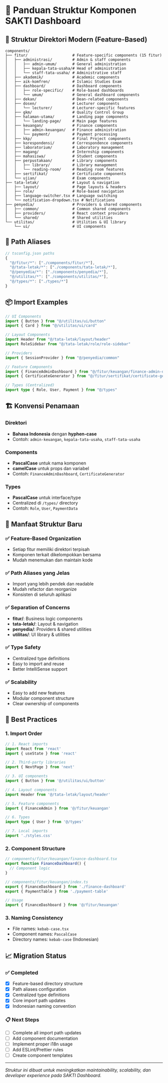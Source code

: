# 📁 Panduan Struktur Komponen SAKTI Dashboard

## 🎯 **Struktur Direktori Modern (Feature-Based)**

```
components/
├── fitur/                    # Feature-specific components (15 fitur)
│   ├── administrasi/         # Admin & staff components
│   │   ├── admin-umum/       # General administration
│   │   ├── kepala-tata-usaha/# Head of administration
│   │   └── staff-tata-usaha/ # Administrative staff
│   ├── akademik/             # Academic components
│   ├── aik-komfren/          # Islamic Studies Exam
│   ├── dashboard/            # Dashboard components
│   │   ├── role-specific/    # Role-based dashboards
│   │   └── umum/             # General dashboard components
│   ├── dekan/                # Dean-related components
│   ├── dosen/                # Lecturer components
│   │   └── lecturer/         # Lecturer-specific features
│   ├── gkm/                  # Quality Control Group
│   ├── halaman-utama/        # Landing page components
│   │   └── landing-page/     # Main page features
│   ├── keuangan/             # Finance components
│   │   ├── admin-keuangan/   # Finance administration
│   │   └── payment/          # Payment processing
│   ├── kkp/                  # Final Project components
│   ├── korespondensi/        # Correspondence components
│   ├── laboratorium/         # Laboratory management
│   ├── magang/               # Internship components
│   ├── mahasiswa/            # Student components
│   ├── perpustakaan/         # Library components
│   │   ├── library/          # Library management
│   │   └── reading-room/     # Reading room features
│   ├── sertifikat/           # Certificate components
│   └── ujian/                # Exam components
├── tata-letak/               # Layout & navigation
│   ├── layout/               # Page layouts & headers
│   ├── role/                 # Role-based navigation
│   ├── language-switcher.tsx # Language switching
│   └── notification-dropdown.tsx # Notifications
├── penyedia/                 # Providers & shared components
│   ├── common/               # Common shared components
│   ├── providers/            # React context providers
│   └── shared/               # Shared utilities
└── utilitas/                 # Utilities & UI library
    └── ui/                   # UI components
```

## 🔗 **Path Aliases**

```typescript
// tsconfig.json paths
{
  "@/fitur/*": ["./components/fitur/*"],
  "@/tata-letak/*": ["./components/tata-letak/*"],
  "@/penyedia/*": ["./components/penyedia/*"],
  "@/utilitas/*": ["./components/utilitas/*"],
  "@/types/*": ["./types/*"]
}
```

## 📦 **Import Examples**

```typescript
// UI Components
import { Button } from "@/utilitas/ui/button"
import { Card } from "@/utilitas/ui/card"

// Layout Components
import Header from "@/tata-letak/layout/header"
import RoleSidebar from "@/tata-letak/role/role-sidebar"

// Providers
import { SessionProvider } from "@/penyedia/common"

// Feature Components
import { FinanceAdminDashboard } from "@/fitur/keuangan/finance-admin-dashboard"
import { CertificateGenerator } from "@/fitur/sertifikat/certificate-generator"

// Types (Centralized)
import type { Role, User, Payment } from "@/types"
```

## 🏗️ **Konvensi Penamaan**

### Direktori
- **Bahasa Indonesia** dengan **hyphen-case**
- Contoh: `admin-keuangan`, `kepala-tata-usaha`, `staff-tata-usaha`

### Components
- **PascalCase** untuk nama komponen
- **camelCase** untuk props dan variabel
- Contoh: `FinanceAdminDashboard`, `CertificateGenerator`

### Types
- **PascalCase** untuk interface/type
- Centralized di `/types/` directory
- Contoh: `Role`, `User`, `PaymentData`

## 🎨 **Manfaat Struktur Baru**

### ✅ **Feature-Based Organization**
- Setiap fitur memiliki direktori terpisah
- Komponen terkait dikelompokkan bersama
- Mudah menemukan dan maintain kode

### ✅ **Path Aliases yang Jelas**
- Import yang lebih pendek dan readable
- Mudah refactor dan reorganize
- Konsisten di seluruh aplikasi

### ✅ **Separation of Concerns**
- **fitur/**: Business logic components
- **tata-letak/**: Layout & navigation
- **penyedia/**: Providers & shared utilities
- **utilitas/**: UI library & utilities

### ✅ **Type Safety**
- Centralized type definitions
- Easy to import and reuse
- Better IntelliSense support

### ✅ **Scalability**
- Easy to add new features
- Modular component structure
- Clear ownership of components

## 🚀 **Best Practices**

### 1. **Import Order**
```typescript
// 1. React imports
import React from 'react'
import { useState } from 'react'

// 2. Third-party libraries
import { NextPage } from 'next'

// 3. UI components
import { Button } from '@/utilitas/ui/button'

// 4. Layout components
import Header from '@/tata-letak/layout/header'

// 5. Feature components
import { FinanceAdmin } from '@/fitur/keuangan'

// 6. Types
import type { User } from '@/types'

// 7. Local imports
import './styles.css'
```

### 2. **Component Structure**
```typescript
// components/fitur/keuangan/finance-dashboard.tsx
export function FinanceDashboard() {
  // Component logic
}

// components/fitur/keuangan/index.ts
export { FinanceDashboard } from './finance-dashboard'
export { PaymentTable } from './payment-table'

// Usage
import { FinanceDashboard } from '@/fitur/keuangan'
```

### 3. **Naming Consistency**
- File names: `kebab-case.tsx`
- Component names: `PascalCase`
- Directory names: `kebab-case` (Indonesian)

## 📈 **Migration Status**

### ✅ **Completed**
- [x] Feature-based directory structure
- [x] Path aliases configuration
- [x] Centralized type definitions
- [x] Core import path updates
- [x] Indonesian naming convention

### 📋 **Next Steps**
- [ ] Complete all import path updates
- [ ] Add component documentation
- [ ] Implement proper i18n usage
- [ ] Add ESLint/Prettier rules
- [ ] Create component templates

---

*Struktur ini dibuat untuk meningkatkan maintainability, scalability, dan developer experience pada SAKTI Dashboard.*